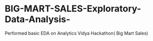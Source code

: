 # BIG-MART-SALES-Exploratory-Data-Analysis-
Performed basic EDA on Analytics Vidya Hackathon( Big Mart Sales)
